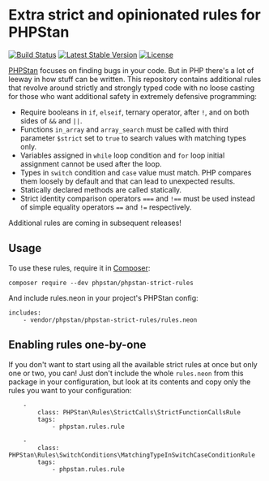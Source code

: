 # Extra strict and opinionated rules for PHPStan

[![Build Status](https://travis-ci.org/phpstan/phpstan-strict-rules.svg)](https://travis-ci.org/phpstan/phpstan-strict-rules)
[![Latest Stable Version](https://poser.pugx.org/phpstan/phpstan-strict-rules/v/stable)](https://packagist.org/packages/phpstan/phpstan-strict-rules)
[![License](https://poser.pugx.org/phpstan/phpstan-strict-rules/license)](https://packagist.org/packages/phpstan/phpstan-strict-rules)

[PHPStan](https://github.com/phpstan/phpstan) focuses on finding bugs in your code. But in PHP there's a lot of leeway in how stuff can be written. This repository contains additional rules that revolve around strictly and strongly typed code with no loose casting for those who want additional safety in extremely defensive programming:

* Require booleans in `if`, `elseif`, ternary operator, after `!`, and on both sides of `&&` and `||`.
* Functions `in_array` and `array_search` must be called with third parameter `$strict` set to `true` to search values with matching types only.
* Variables assigned in `while` loop condition and `for` loop initial assignment cannot be used after the loop.
* Types in `switch` condition and `case` value must match. PHP compares them loosely by default and that can lead to unexpected results.
* Statically declared methods are called statically.
* Strict identity comparison operators `===` and `!==` must be used instead of simple equality operators `==` and `!=` respectively.

Additional rules are coming in subsequent releases!

## Usage

To use these rules, require it in [Composer](https://getcomposer.org/):

```
composer require --dev phpstan/phpstan-strict-rules
```

And include rules.neon in your project's PHPStan config:

```
includes:
	- vendor/phpstan/phpstan-strict-rules/rules.neon
```

## Enabling rules one-by-one

If you don't want to start using all the available strict rules at once but only one or two, you can! Just don't include the whole `rules.neon` from this package in your configuration, but look at its contents and copy only the rules you want to your configuration:

```
	-
		class: PHPStan\Rules\StrictCalls\StrictFunctionCallsRule
		tags:
			- phpstan.rules.rule

	-
		class: PHPStan\Rules\SwitchConditions\MatchingTypeInSwitchCaseConditionRule
		tags:
			- phpstan.rules.rule
```
